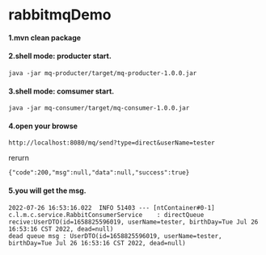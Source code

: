 # rabbitmqDemo

#### 1.mvn clean package

#### 2.shell mode: producter start.
```
java -jar mq-producter/target/mq-producter-1.0.0.jar
```

#### 3.shell mode: comsumer start.
```
java -jar mq-consumer/target/mq-consumer-1.0.0.jar
```

#### 4.open your browse
```
http://localhost:8080/mq/send?type=direct&userName=tester
```
rerurn
```
{"code":200,"msg":null,"data":null,"success":true}
```

#### 5.you will get the msg.
```
2022-07-26 16:53:16.022  INFO 51403 --- [ntContainer#0-1] c.l.m.c.service.RabbitConsumerService    : directQueue recive:UserDTO(id=1658825596019, userName=tester, birthDay=Tue Jul 26 16:53:16 CST 2022, dead=null)
dead queue msg : UserDTO(id=1658825596019, userName=tester, birthDay=Tue Jul 26 16:53:16 CST 2022, dead=null)
```